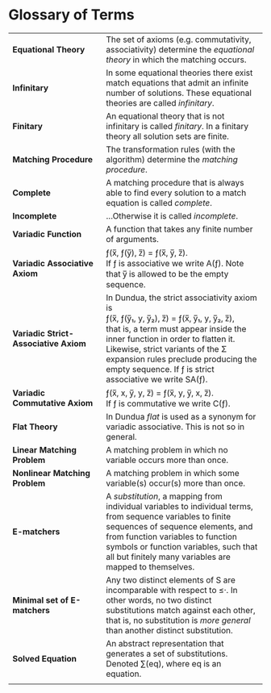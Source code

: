 # Glossary of Terms

|                                       |                                                                                                                                                                                                                                                                                                                               |
|---------------------------------------|:------------------------------------------------------------------------------------------------------------------------------------------------------------------------------------------------------------------------------------------------------------------------------------------------------------------------------|
| **Equational&nbsp;Theory**            | The set of axioms (e.g. commutativity, associativity) determine the *equational theory* in which the  matching occurs.                                                                                                                                                                                                        |
| **Infinitary**                        | In some equational theories there exist match equations that admit an infinite number of solutions. These equational theories are called *infinitary*.                                                                                                                                                                        |
| **Finitary**                          | An equational theory that is not infinitary is called *finitary*. In a finitary theory all solution sets are finite.                                                                                                                                                                                                          |
| **Matching&nbsp;Procedure**           | The transformation rules (with the algorithm) determine the *matching procedure*.                                                                                                                                                                                                                                             |
| **Complete**                          | A matching procedure that is always able to find every solution to a match equation is called *complete*.                                                                                                                                                                                                                     |
| **Incomplete**                        | …Otherwise it is called *incomplete*.                                                                                                                                                                                                                                                                                         |
| **Variadic&nbsp;Function**            | A function that takes any finite number of arguments.                                                                                                                                                                                                                                                                         |
| **Variadic Associative Axiom**        | ƒ(x̅, ƒ(y̅), z̅) = ƒ(x̅, y̅, z̅).<br>If ƒ is associative we write A(ƒ). Note that  y̅ is allowed to be the empty sequence.                                                                                                                                                                                                    |
| **Variadic Strict-Associative Axiom** | In Dundua, the strict associativity axiom is<br>   ƒ(x̅, ƒ(y̅₁, y, y̅₂), z̅) = ƒ(x̅, y̅₁, y, y̅₂, z̅), <br>that is, a term must appear inside the inner function in order to flatten it. Likewise, strict variants of the Σ expansion rules preclude producing the empty sequence. If ƒ is strict associative we write SA(ƒ). |
| **Variadic Commutative Axiom**        | ƒ(x̅, x, y̅, y, z̅) =  ƒ(x̅, y, y̅, x, z̅).<br>If ƒ is commutative we write C(ƒ).                                                                                                                                                                                                                                             |
| **Flat Theory**                       | In Dundua *flat* is used as a synonym for variadic associative. This is not so in general.                                                                                                                                                                                                                                    |
| **Linear Matching Problem**           | A matching problem in which no variable occurs more than once.                                                                                                                                                                                                                                                                |
| **Nonlinear Matching Problem**        | A matching problem in which some variable(s) occur(s) more than once.                                                                                                                                                                                                                                                         |
| **E-matchers**                        | A *substitution*, a mapping from individual variables to individual terms, from sequence variables to finite sequences of sequence elements, and from function variables to function symbols or function variables, such that all but finitely many variables are mapped to themselves.                                       |
| **Minimal set of E-matchers**         | Any two distinct elements of S are incomparable with respect to ≤·. In other words, no two distinct substitutions match against each other, that is, no substitution is *more general* than another distinct substitution.                                                                                                    |
| **Solved Equation**                   | An abstract representation that generates a set of substitutions. Denoted ∑(eq), where eq is an equation.                                                                                                                                                                                                               |
|                                       |                                                                                                                                                                                                                                                                                                                               |

